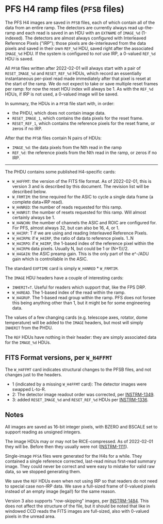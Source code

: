PFS H4 ramp files (`PFSB` files)
====

The PFS H4 images are saved in `PFSB` files, each of which contain all of the data from an entire ramp. The detectors are currently always read up-the-ramp and each read is saved in an HDU with an `EXTNAME` of `IMAGE_%d` (1-indexed). The detectors are almost always configured with Interleaved Reference Pixels ("IRP"); those pixels are de-interleaved from the data pixels and saved in their own `REF_%d` HDU, saved right after the associated `IMAGE_%d` HDU. If the system is configured to *not* use IRP, a 0-valued `REF_%d` HDU is saved.

All `PFSB` files written after 2022-02-01 will always start with a pair of `RESET_IMAGE_%d` and `RESET_REF_%d` HDUs, which record an essentially instantaneous per-pixel read made immediately after that pixel is reset at the start of the ramp. We do not expect to take or save multiple reset frames per ramp: for now the reset HDU index will always be 1. As with the `REF_%d` HDUs, if IRP is not used, a 0-valued image will be saved.

In summary, the HDUs in a `PFSB` file start with, in order:
- the PHDU, which does not contain image data.
- `RESET_IMAGE_1`, which contains the data pixels for the reset frame.
- `RESET_REF_1`, which contains the reference pixels for the reset frame, or zeros if no IRP.

After that the `PFSB` files contain N pairs of HDUs:
- `IMAGE_%d`: the data pixels from the Nth read in the ramp
- `REF_%d`: the reference pixels from the Nth read in the ramp, or zeros if no IRP.

-----

The PHDU contains some published H4-specific cards:

- `W_H4FFMT`: the version of the FITS file format. As of 2022-02-01, this is version 3 and is described by this document. The revision list will be described below.
- `W_FRMTIM`: the time required for the ASIC to cycle a single data frame (a complete data+IRP read).
- `W_H4NRED`: the number of reads requested for this ramp.
- `W_H4NRST`: the number of resets requested for this ramp. Will almost certainly always be 1.
- `W_H4NCHN`: the number of channels the ASIC and ROIC are configured for. For PFS, almost always 32, but can also be 16, 4, or 1.
- `W_H4IRP`: T if we are using and reading Interleaved Reference Pixels.
- `W_H4IRPN`: if `W_H4IRP`, the ratio of data to reference pixels. 1..N
- `W_H4IRPO`: if `W_H4IRP`, the 1-based index of the reference pixel within the `W_H4IRPN` data pixels. Usually N, but could be 1 or (N+1)//2.
- `W_H4GAIN`: the ASIC preamp gain. This is the only part of the e^-/ADU gain which is controllable in the ASIC.

The standard `EXPTIME` card is simply `W_H4NRED` * `W_FRMTIM`.

The `IMAGE` HDU headers have a couple of interesting cards:
- `INHERIT=T`. Useful for readers which support that, like the FPS DRP.
- `W_H4READ`. The 1-based index of the read within the ramp.
- `W_H4GRUP`. The 1-based read group within the ramp. PFS does not forsee this being anything other than 1, but it might be for some engineering data.

The values of a few changing cards (e.g. telescope axes, rotator, dome temperature) will be added to the `IMAGE` headers, but most will simply `INHERIT` from the PHDU.

The `REF` HDUs have nothing in their header: they are simply associated data for the `IMAGE_%d` HDUs.

FITS Format versions, per `W_H4FFMT`
----

The `W_H4FFMT` card indicates structural changes to the PFSB files, and not changes just to the headers.

- 1 (indicated by a missing `W_H4FFMT` card): The detector images were swapped L-to-R.
- 2: The detector image readout order was corrected, per [INSTRM-1349](https://pfspipe.ipmu.jp/jira/browse/INSTRM-1349).
- 3: added `RESET_IMAGE_%d` and `RESET_REF_%d` HDUs per [INSTRM-1336](https://pfspipe.ipmu.jp/jira/browse/INSTRM-1336).

Notes
----

All images are saved as 16-bit integer pixels, with BZERO and BSCALE set to support reading as unsigned integers.

The image HDUs may or may not be RICE-compressed. As of 2022-02-01 they will be. Before then they usually were not ([INSTRM-1111](https://pfspipe.ipmu.jp/jira/browse/INSTRM-1336)).

Single-image `PFSA` files were generated for the H4s for a while. They contained a single reference corrected, last-read minus first-read summary image. They could never be correct and were easy to mistake for valid raw data, so we stopped generating them. 

We save the `REF` HDUs even when not using IRP so that readers do not need to special case non-IRP data. We save a full-sized frame of 0-valued pixels instead of an empty image (legal!) for the same reason.

Version 3 also supports "row-skipping" images, per [INSTRM-1484](https://pfspipe.ipmu.jp/jira/browse/INSTRM-1484). This does not affect the structure of the file, but it should be noted that like in windowed CCD reads the FITS images are full-sized, also with 0-valued pixels in the unread area. 